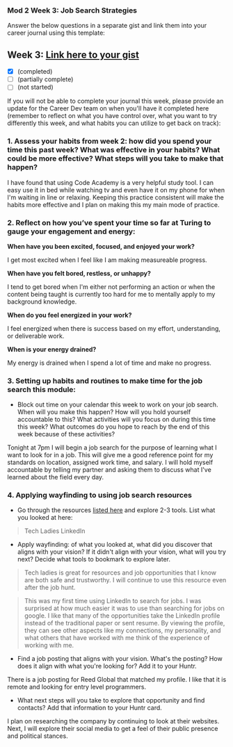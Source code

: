 ### Mod 2 Week 3: Job Search Strategies <a name="week-3"></a>
Answer the below questions in a separate gist and link them into your career journal using this template:


## Week 3: [Link here to your gist](https://github.com/kathrynljackson/career_journal/blob/master/Mod2_Week3_pd.md)
- [x] (completed)
- [ ] (partially complete)
- [ ] (not started)

If you will not be able to complete your journal this week, please provide an update for the Career Dev team on when you'll have it completed here (remember to reflect on what you have control over, what you want to try differently this week, and what habits you can utilize to get back on track): 


### 1. Assess your habits from week 2: how did you spend your time this past week? What was effective in your habits? What could be more effective? What steps will you take to make that happen?

I have found that using Code Academy is a very helpful study tool. I can easy use it in bed while watching tv and even have it on my phone for when I'm waiting in line or relaxing. Keeping this practice consistent will make the habits more effective and I plan on making this my main mode of practice. 

### 2. Reflect on how you’ve spent your time so far at Turing to gauge your engagement and energy:

**When have you been excited, focused, and enjoyed your work?**

I get most excited when I feel like I am making measureable progress.

**When have you felt bored, restless, or unhappy?**

I tend to get bored when I'm either not performing an action or when the content being taught is currently too hard for me to mentally apply to my background knowledge. 

**When do you feel energized in your work?**

I feel energized when there is success based on my effort, understanding, or deliverable work.

**When is your energy drained?**

My energy is drained when I spend a lot of time and make no progress.

### 3. Setting up habits and routines to make time for the job search this module:

* Block out time on your calendar this week to work on your job search. When will you make this happen? How will you hold yourself accountable to this? What activities will you focus on during this time this week? What outcomes do you hope to reach by the end of this week because of these activities?

Tonight at 7pm I will begin a job search for the purpose of learning what I want to look for in a job. This will give me a good reference point for my standards on location, assigned work time, and salary. I will hold myself accountable by telling my partner and asking them to discuss what I've learned about the field every day.

### 4. Applying wayfinding to using job search resources

* Go through the resources [listed here](https://github.com/turingschool/career-development-curriculum-site/blob/master/resources/finding_opportunities.md) and explore 2-3 tools. List what you looked at here:
 
 > Tech Ladies
 > LinkedIn

* Apply wayfinding: of what you looked at, what did you discover that aligns with your vision? If it didn't align with your vision, what will you try next? Decide what tools to bookmark to explore later. 

> Tech ladies is great for resources and job opportunities that I know are both safe and trustworthy. I will continue to use this resource even after the job hunt. 

> This was my first time using LinkedIn to search for jobs. I was surprised at how much easier it was to use than searching for jobs on google. I like that many of the opportunities take the LinkedIn profile instead of the traditional paper or sent resume. By viewing the profile, they can see other aspects like my connections, my personality, and what others that have worked with me think of the experience of working with me. 

* Find a job posting that aligns with your vision. What's the posting? How does it align with what you're looking for? Add it to your Huntr.

There is a job posting for Reed Global that matched my profile. I like that it is remote and looking for entry level programmers. 

* What next steps will you take to explore that opportunity and find contacts? Add that information to your Huntr card.

I plan on researching the company by continuing to look at their websites. Next, I will explore their social media to get a feel of their public presence and political stances.
